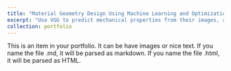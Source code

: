 ```yaml
---
title: "Material Geometry Design Using Machine Learning and Optimization"
excerpt: "Use VGG to predict mechanical properties from their images, and use Bayesian model to optimize the GAN that can generate material images.<br/><img src='/images/vgg_performance.png'>"
collection: portfolio
---
```


This is an item in your portfolio. It can be have images or nice text. If you name the file .md, it will be parsed as markdown. If you name the file .html, it will be parsed as HTML. 
